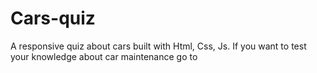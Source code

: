 # Cars-quiz
A responsive quiz about cars built with Html, Css, Js. If you want to test your knowledge about car maintenance go to 
